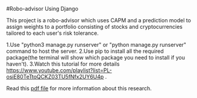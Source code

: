 #Robo-advisor Using Django

This project is a robo-advisor which uses CAPM and a prediction model to assign weights to a portfolio consisting of stocks and cryptocurrencies tailored to each user's risk tolerance.

1.Use "python3 manage.py runserver" or "python manage.py runserver" command to host the server.
2.Use pip to install all the required package(the terminal will show which package you need to install if you haven't).
3.Watch this tutorial for more details https://www.youtube.com/playlist?list=PL-osiE80TeTtoQCKZ03TU5fNfx2UY6U4p .

Read this [pdf file](Robo-advisor.pdf) for more information about this research.